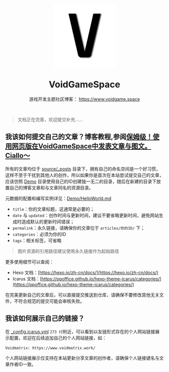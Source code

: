 <div align="center">
    <p align="center">
        <img align="center" src="source/images/avatar.png" alt="logo" width="200">
    </p>
    <h1 align="center">VoidGameSpace</h1>
    <p align="center">游戏开发主题社区博客：
        <a href="https://www.voidgame.space/">
            https://www.voidgame.space
        </a>
    </p>
    </br>
</div>

> 文档正在完善，欢迎提交补充……

## 我该如何提交自己的文章？博客教程,参阅[保姆级！使用网页版在VoidGameSpace中发表文章与图文。Ciallo​～](https://www.voidgame.space/articles/QiNuoTu/CorrectlyReleased/)

所有的文章均位于 [source/_posts](source/_posts) 目录下，拥有自己的命名空间是一个好习惯，这样不至于干扰到其他人的创作，所以如果你是首次在本站尝试提交自己的文章，应该仿照 [Demo](source/_posts/Demo) 目录使用自己的ID创建独一无二的目录，随后在新建的目录下放置自己的博客文章和与文章同名的资源目录。

元数据的配置和编写实例详见：[Demo/HelloWorld.md](source/_posts/Demo/HelloWorld.md)

+ `title`：你的文章标题，这通常是必要的；
+ `date` 与 `updated`：创作时间与更新时间，建议不要省略更新时间，避免网站生成时造成默认的更新时间错误；
+ `permalink`：永久链接，请确保你的文章位于 `articles/你的ID/` 下；
+ `categories`：必须为你的ID
+ `tags`：相关标签，可省略

> 图片资源的引用路径建议使用永久链接作为起始路径

更多使用细节可以查阅：

+ Hexo 文档：[https://hexo.io/zh-cn/docs/](https://hexo.io/zh-cn/docs/)
+ Icarus 文档：[https://ppoffice.github.io/hexo-theme-icarus/categories/](https://ppoffice.github.io/hexo-theme-icarus/categories/)

在完美更新自己的文章后，可以直接提交推送到仓库，请确保不要修改其他无关文件，不符合规范的提交可能会审核失败。

## 我该如何展示自己的链接？

在 [_config.icarus.yml](_config.icarus.yml) `273 行`附近，可以看到以友链形式存在的个人网站链接展示配置，欢迎在后续追加自己的个人网站链接，如：

```
Voidmatrix: https://www.voidmatrix.work/
```

个人网站链接展示仅支持在本站更新分享文章的创作者，请确保个人链接键名与文章作者ID一致。
